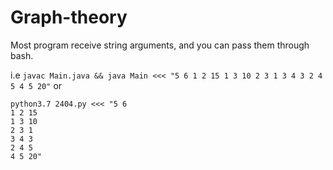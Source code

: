 # Graph-theory
Most program receive string arguments, and you can pass them through bash.

i.e `javac Main.java && java Main <<< "5 6 1 2 15 1 3 10 2 3 1 3 4 3 2 4 5 4 5 20"` or
```
python3.7 2404.py <<< "5 6 
1 2 15  
1 3 10  
2 3 1  
3 4 3  
2 4 5  
4 5 20"
```
